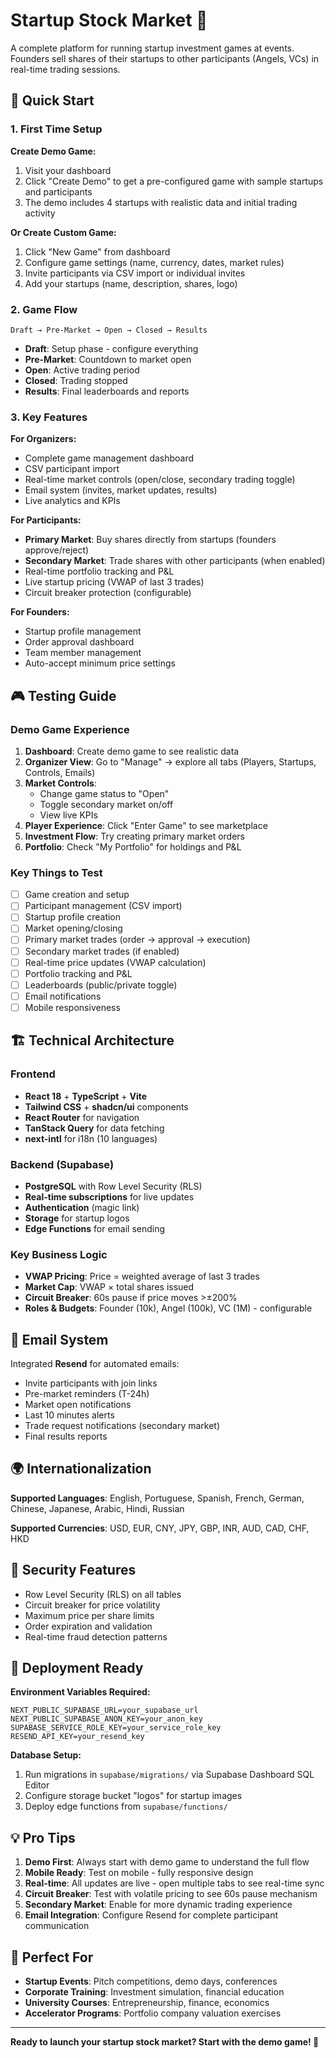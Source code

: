 # Startup Stock Market 🚀

A complete platform for running startup investment games at events. Founders sell shares of their startups to other participants (Angels, VCs) in real-time trading sessions.

## 🎯 Quick Start

### 1. First Time Setup

**Create Demo Game:**
1. Visit your dashboard
2. Click "Create Demo" to get a pre-configured game with sample startups and participants
3. The demo includes 4 startups with realistic data and initial trading activity

**Or Create Custom Game:**
1. Click "New Game" from dashboard
2. Configure game settings (name, currency, dates, market rules)
3. Invite participants via CSV import or individual invites
4. Add your startups (name, description, shares, logo)

### 2. Game Flow

```
Draft → Pre-Market → Open → Closed → Results
```

- **Draft**: Setup phase - configure everything
- **Pre-Market**: Countdown to market open
- **Open**: Active trading period
- **Closed**: Trading stopped
- **Results**: Final leaderboards and reports

### 3. Key Features

**For Organizers:**
- Complete game management dashboard
- CSV participant import
- Real-time market controls (open/close, secondary trading toggle)
- Email system (invites, market updates, results)
- Live analytics and KPIs

**For Participants:**
- **Primary Market**: Buy shares directly from startups (founders approve/reject)
- **Secondary Market**: Trade shares with other participants (when enabled)
- Real-time portfolio tracking and P&L
- Live startup pricing (VWAP of last 3 trades)
- Circuit breaker protection (configurable)

**For Founders:**
- Startup profile management
- Order approval dashboard
- Team member management
- Auto-accept minimum price settings

## 🎮 Testing Guide

### Demo Game Experience
1. **Dashboard**: Create demo game to see realistic data
2. **Organizer View**: Go to "Manage" → explore all tabs (Players, Startups, Controls, Emails)
3. **Market Controls**: 
   - Change game status to "Open" 
   - Toggle secondary market on/off
   - View live KPIs
4. **Player Experience**: Click "Enter Game" to see marketplace
5. **Investment Flow**: Try creating primary market orders
6. **Portfolio**: Check "My Portfolio" for holdings and P&L

### Key Things to Test
- [ ] Game creation and setup
- [ ] Participant management (CSV import)
- [ ] Startup profile creation
- [ ] Market opening/closing
- [ ] Primary market trades (order → approval → execution)
- [ ] Secondary market trades (if enabled)
- [ ] Real-time price updates (VWAP calculation)
- [ ] Portfolio tracking and P&L
- [ ] Leaderboards (public/private toggle)
- [ ] Email notifications
- [ ] Mobile responsiveness

## 🏗️ Technical Architecture

### Frontend
- **React 18** + **TypeScript** + **Vite**
- **Tailwind CSS** + **shadcn/ui** components
- **React Router** for navigation
- **TanStack Query** for data fetching
- **next-intl** for i18n (10 languages)

### Backend (Supabase)
- **PostgreSQL** with Row Level Security (RLS)
- **Real-time subscriptions** for live updates
- **Authentication** (magic link)
- **Storage** for startup logos
- **Edge Functions** for email sending

### Key Business Logic
- **VWAP Pricing**: Price = weighted average of last 3 trades
- **Market Cap**: VWAP × total shares issued
- **Circuit Breaker**: 60s pause if price moves >±200%
- **Roles & Budgets**: Founder (10k), Angel (100k), VC (1M) - configurable

## 📧 Email System

Integrated **Resend** for automated emails:
- Invite participants with join links
- Pre-market reminders (T-24h)
- Market open notifications
- Last 10 minutes alerts
- Trade request notifications (secondary market)
- Final results reports

## 🌍 Internationalization

**Supported Languages**: English, Portuguese, Spanish, French, German, Chinese, Japanese, Arabic, Hindi, Russian

**Supported Currencies**: USD, EUR, CNY, JPY, GBP, INR, AUD, CAD, CHF, HKD

## 🔐 Security Features

- Row Level Security (RLS) on all tables
- Circuit breaker for price volatility
- Maximum price per share limits
- Order expiration and validation
- Real-time fraud detection patterns

## 🚀 Deployment Ready

**Environment Variables Required:**
```
NEXT_PUBLIC_SUPABASE_URL=your_supabase_url
NEXT_PUBLIC_SUPABASE_ANON_KEY=your_anon_key
SUPABASE_SERVICE_ROLE_KEY=your_service_role_key
RESEND_API_KEY=your_resend_key
```

**Database Setup:**
1. Run migrations in `supabase/migrations/` via Supabase Dashboard SQL Editor
2. Configure storage bucket "logos" for startup images
3. Deploy edge functions from `supabase/functions/`

## 💡 Pro Tips

1. **Demo First**: Always start with demo game to understand the full flow
2. **Mobile Ready**: Test on mobile - fully responsive design
3. **Real-time**: All updates are live - open multiple tabs to see real-time sync
4. **Circuit Breaker**: Test with volatile pricing to see 60s pause mechanism
5. **Secondary Market**: Enable for more dynamic trading experience
6. **Email Integration**: Configure Resend for complete participant communication

## 🎯 Perfect For

- **Startup Events**: Pitch competitions, demo days, conferences
- **Corporate Training**: Investment simulation, financial education
- **University Courses**: Entrepreneurship, finance, economics
- **Accelerator Programs**: Portfolio company valuation exercises

---

**Ready to launch your startup stock market? Start with the demo game! 🎉**